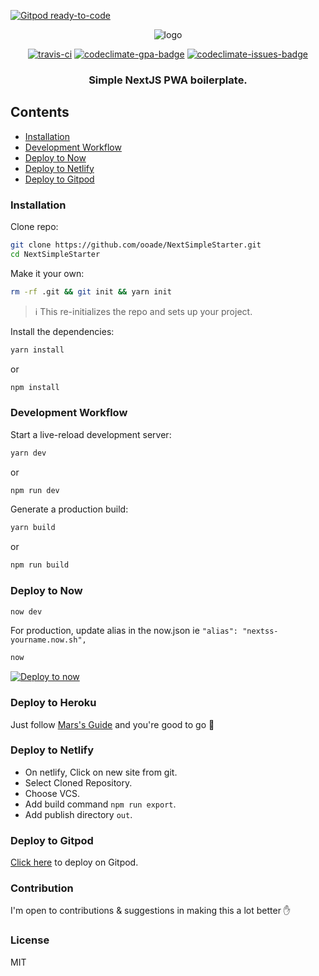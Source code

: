 [![Gitpod ready-to-code](https://img.shields.io/badge/Gitpod-ready--to--code-blue?logo=gitpod)](https://gitpod.io/#https://github.com/ooade/NextSimpleStarter)

<p align="center">
<img src="logo.png" alt="logo"/>
<p align="center"><a href="https://travis-ci.org/ooade/NextSimpleStarter"><img src="https://travis-ci.org/ooade/NextSimpleStarter.svg?branch=master" alt="travis-ci"/></a> <a href="https://codeclimate.com/github/ooade/NextSimpleStarter/badges"><img src="https://codeclimate.com/github/ooade/NextSimpleStarter/badges/gpa.svg" alt="codeclimate-gpa-badge"/></a> <a href="https://codeclimate.com/github/ooade/NextSimpleStarter"><img src="https://codeclimate.com/github/ooade/NextSimpleStarter/badges/issue_count.svg" alt="codeclimate-issues-badge"/></a><br/>
<h3 align="center">Simple NextJS PWA boilerplate.</h3></p>
</p>

## Contents

- [Installation](#installation)
- [Development Workflow](#development-workflow)
- [Deploy to Now](#deploy-to-now)
- [Deploy to Netlify](#deploy-to-netlify)
- [Deploy to Gitpod](#deploy-to-gitpod)

### Installation

Clone repo:

```sh
git clone https://github.com/ooade/NextSimpleStarter.git
cd NextSimpleStarter
```

Make it your own:

```sh
rm -rf .git && git init && yarn init
```

> :information_source: This re-initializes the repo and sets up your project.

Install the dependencies:

```sh
yarn install
```

or

```sh
npm install
```

### Development Workflow

Start a live-reload development server:

```sh
yarn dev
```

or

```sh
npm run dev
```

Generate a production build:

```sh
yarn build
```

or

```sh
npm run build
```

### Deploy to Now

```sh
now dev
```

For production, update alias in the now.json ie `"alias": "nextss-yourname.now.sh",`

```sh
now
```
[![Deploy to now](https://deploy.now.sh/static/button.svg)](https://deploy.now.sh/?repo=https://github.com/ooade/NextSimpleStarter)

### Deploy to Heroku
Just follow <a href="https://github.com/mars/heroku-nextjs">Mars's Guide</a> and you're good to go :clap:

### Deploy to Netlify

- On netlify, Click on new site from git.
- Select Cloned Repository.
- Choose VCS.
- Add build command `npm run export`.
- Add publish directory `out`.

### Deploy to Gitpod
<a href="https://gitpod.io/#https://github.com/ooade/NextSimpleStarter">Click here</a> to deploy on Gitpod.

### Contribution

I'm open to contributions & suggestions in making this a lot better :hand:

### License

MIT
